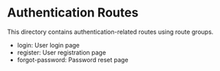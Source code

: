 # Authentication Routes

This directory contains authentication-related routes using route groups.

- login: User login page
- register: User registration page
- forgot-password: Password reset page

